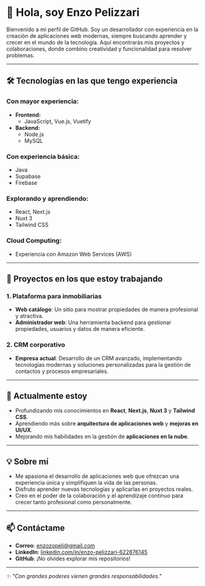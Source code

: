# 👋 Hola, soy Enzo Pelizzari

Bienvenido a mi perfil de GitHub. Soy un desarrollador con experiencia en la creación de aplicaciones web modernas, siempre buscando aprender y crecer en el mundo de la tecnología. Aquí encontrarás mis proyectos y colaboraciones, donde combino creatividad y funcionalidad para resolver problemas.

---

## 🛠️ Tecnologías en las que tengo experiencia
### **Con mayor experiencia:**
- **Frontend:**
  - JavaScript, Vue.js, Vuetify
- **Backend:**
  - Node.js
  - MySQL

### **Con experiencia básica:**
- Java
- Supabase
- Firebase

### **Explorando y aprendiendo:**
- React, Next.js
- Nuxt 3
- Tailwind CSS

### **Cloud Computing:**
- Experiencia con Amazon Web Services (AWS)

---

## 🚀 Proyectos en los que estoy trabajando
### **1. Plataforma para inmobiliarias**
- **Web catálogo**: Un sitio para mostrar propiedades de manera profesional y atractiva.
- **Administrador web**: Una herramienta backend para gestionar propiedades, usuarios y datos de manera eficiente.

### **2. CRM corporativo**
- **Empresa actual**: Desarrollo de un CRM avanzado, implementando tecnologías modernas y soluciones personalizadas para la gestión de contactos y procesos empresariales.

---

## 🌱 Actualmente estoy
- Profundizando mis conocimientos en **React**, **Next.js**, **Nuxt 3** y **Tailwind CSS**.
- Aprendiendo más sobre **arquitectura de aplicaciones web** y **mejoras en UI/UX**.
- Mejorando mis habilidades en la gestión de **aplicaciones en la nube**.

---

## 💡 Sobre mí
- Me apasiona el desarrollo de aplicaciones web que ofrezcan una experiencia única y simplifiquen la vida de las personas.
- Disfruto aprender nuevas tecnologías y aplicarlas en proyectos reales.
- Creo en el poder de la colaboración y el aprendizaje continuo para crecer tanto profesional como personalmente.

---

## 📫 Contáctame
- **Correo**: [enzozopeli@gmail.com](mailto:enzozopeli@gmail.com)
- **LinkedIn**: [linkedin.com/in/enzo-pelizzari-622876145](linkedin.com/in/enzo-pelizzari-622876145)
- **GitHub**: ¡No olvides explorar mis repositorios!

---

_✨ "Con grandes poderes vienen grandes responsabilidades."_  

